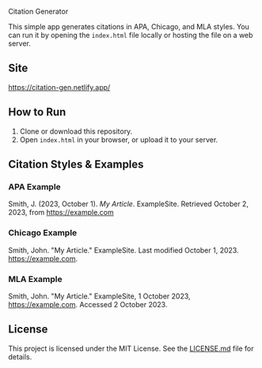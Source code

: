 Citation Generator

This simple app generates citations in APA, Chicago, and MLA styles. You can run it by opening the `index.html` file locally or hosting the file on a web server.

## Site

https://citation-gen.netlify.app/

## How to Run

1. Clone or download this repository.
2. Open `index.html` in your browser, or upload it to your server.

## Citation Styles & Examples

### APA Example

Smith, J. (2023, October 1). _My Article_. ExampleSite. Retrieved October 2, 2023, from https://example.com

### Chicago Example

Smith, John. "My Article." ExampleSite. Last modified October 1, 2023. https://example.com.

### MLA Example

Smith, John. "My Article." ExampleSite, 1 October 2023, https://example.com. Accessed 2 October 2023.

## License

This project is licensed under the MIT License. See the [LICENSE.md](LICENSE.md) file for details.
